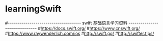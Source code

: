 # learningSwift

#------------------------------------- swift 基础语言学习资料 -------------------------------
#https://docs.swift.org/
#https://www.cnswift.org/
#https://www.raywenderlich.com/ios
#http://swift.gg/
#http://swifter.tips/

